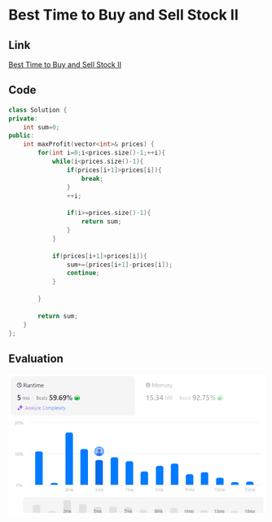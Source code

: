 # Best Time to Buy and Sell Stock II
## Link
[Best Time to Buy and Sell Stock II](https://leetcode.com/problems/best-time-to-buy-and-sell-stock-ii/description/)

## Code
```cpp
class Solution {
private:
    int sum=0;
public:
    int maxProfit(vector<int>& prices) {
        for(int i=0;i<prices.size()-1;++i){
            while(i<prices.size()-1){
                if(prices[i+1]>prices[i]){
                    break;
                }
                ++i;
                
                if(i>=prices.size()-1){
                    return sum;
                }
            }

            if(prices[i+1]>prices[i]){
                sum+=(prices[i+1]-prices[i]);
                continue;
            }

        }

        return sum;
    }
};
```

## Evaluation
![Best Time to Buy and Sell Stock II](./04.png)